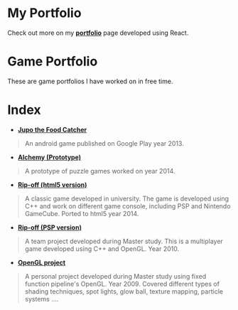 # My Portfolio
Check out more on my **[portfolio](https://wendiiwong.github.io/portfolios/)** page developed using React. 

# Game Portfolio
These are game portfolios I have worked on in free time. 

# Index
* **[Jupo the Food Catcher](https://play.google.com/store/apps/details?id=waterpine.jupo_food_catcher&hl=en_US)**
> An android game published on Google Play year 2013.
  
* **[Alchemy (Prototype)](https://github.com/wendiiwong/wendiiwong.github.io/blob/master/portfolios/Alchemy.apk)**
> A prototype of puzzle games worked on year 2014.

* **[Rip-off (html5 version)]( https://wendiiwong.github.io/ripoff/)**
> A classic game developed in university. The game is developed using C++ and work on different game console, including PSP and Nintendo GameCube.
> Ported to html5 year 2014.

* **[Rip-off (PSP version)](https://youtu.be/0A3AUFjPenU)**
> A team project developed during Master study. This is a multiplayer game developed using C++ and OpenGL. Year 2010.

* **[OpenGL project](https://youtu.be/oNVm0euSJkk)**
> A personal project developed during Master study using fixed function pipeline's OpenGL. Year 2009.
> Covered different types of shading techniques, spot lights, glow ball, texture mapping, particle systems ....  

